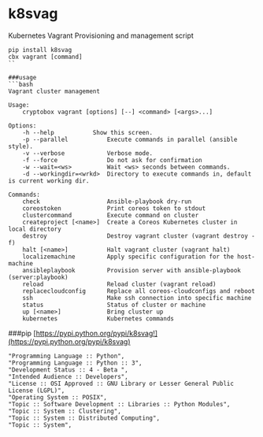# k8svag
Kubernetes Vagrant Provisioning and management script

```
pip install k8svag
cbx vagrant [command]
``

###usage
```bash
Vagrant cluster management

Usage:
    cryptobox vagrant [options] [--] <command> [<args>...]

Options:
    -h --help           Show this screen.
    -p --parallel           Execute commands in parallel (ansible style).
    -v --verbose            Verbose mode.
    -f --force              Do not ask for confirmation
    -w --wait=<ws>          Wait <ws> seconds between commands.
    -d --workingdir=<wrkd>  Directory to execute commands in, default is current working dir.

Commands:
    check                   Ansible-playbook dry-run
    coreostoken             Print coreos token to stdout
    clustercommand          Execute command on cluster
    createproject [<name>]  Create a Coreos Kubernetes cluster in local directory
    destroy                 Destroy vagrant cluster (vagrant destroy -f)
    halt [<name>]           Halt vagrant cluster (vagrant halt)
    localizemachine         Apply specific configuration for the host-machine
    ansibleplaybook         Provision server with ansible-playbook (server:playbook)
    reload                  Reload cluster (vagrant reload)
    replacecloudconfig      Replace all coreos-cloudconfigs and reboot
    ssh                     Make ssh connection into specific machine
    status                  Status of cluster or machine
    up [<name>]             Bring cluster up
    kubernetes              Kubernetes commands
```

###pip
[https://pypi.python.org/pypi/k8svag!](https://pypi.python.org/pypi/k8svag)

```
"Programming Language :: Python",
"Programming Language :: Python :: 3",
"Development Status :: 4 - Beta ",
"Intended Audience :: Developers",
"License :: OSI Approved :: GNU Library or Lesser General Public License (LGPL)",
"Operating System :: POSIX",
"Topic :: Software Development :: Libraries :: Python Modules",
"Topic :: System :: Clustering",
"Topic :: System :: Distributed Computing",
"Topic :: System",
```
